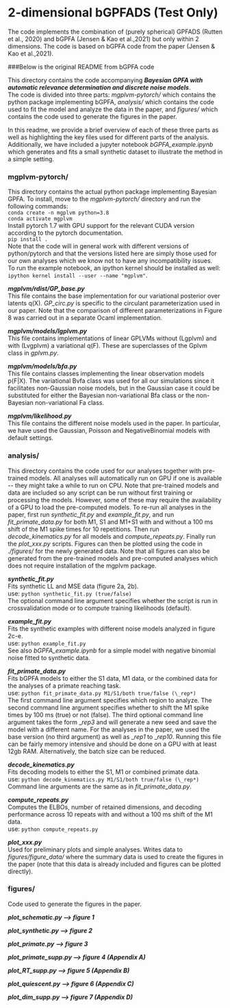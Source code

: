 # 2-dimensional bGPFADS (Test Only)

The code implements the combination of (purely spherical) GPFADS (Rutten et al., 2020) and bGPFA (Jensen & Kao et al.,2021) but only within 2 dimensions. The code is based on bGPFA code from the paper (Jensen & Kao et al.,2021).

###Below is the original README from bGPFA code

This directory contains the code accompanying ***Bayesian GPFA with automatic relevance determination and discrete noise models***.\
The code is divided into three parts: _mgplvm-pytorch/_ which contains the python package implementing bGPFA, _analysis/_ which contains the code used to fit the model and analyze the data in the paper, and _figures/_ which contains the code used to generate the figures in the paper.

In this readme, we provide a brief overview of each of these three parts as well as highlighting the key files used for different parts of the analysis.
Additionally, we have included a jupyter notebook _bGPFA_example.ipynb_ which generates and fits a small synthetic dataset to illustrate the method in a simple setting.

### mgplvm-pytorch/
This directory contains the actual python package implementing Bayesian GPFA.
To install, move to the _mgplvm-pytorch/_ directory and run the following commands:\
`conda create -n mgplvm python=3.8`\
`conda activate mgplvm`\
Install pytorch 1.7 with GPU support for the relevant CUDA version according to the pytorch documentation.\
`pip install .`\
Note that the code will in general work with different versions of python/pytorch and that the versions listed here are simply those used for our own analyses which we know not to have any incompatibility issues.\
To run the example notebook, an ipython kernel should be installed as well: `ipython kernel install --user --name "mgplvm"`.

***mgplvm/rdist/GP_base.py***\
This file contains the base implementation for our variational posterior over latents q(X).
_GP_circ.py_ is specific to the circulant parameterization used in our paper.
Note that the comparison of different parameterizations in Figure 8 was carried out in a separate Ocaml implementation.

***mgplvm/models/lgplvm.py***\
This file contains implementations of linear GPLVMs without (Lgplvm) and with (Lvgplvm) a variational q(F).
These are superclasses of the Gplvm class in _gplvm.py_.

***mgplvm/models/bfa.py***\
This file contains classes implementing the linear observation models p(F|X).
The variational Bvfa class was used for all our simulations since it facilitates non-Gaussian noise models, but in the Gaussian case it could be substituted for either the Bayesian non-variational Bfa class or the non-Bayesian non-variational Fa class.

***mgplvm/likelihood.py***\
This file contains the different noise models used in the paper.
In particular, we have used the Gaussian, Poisson and NegativeBinomial models with default settings.


### analysis/
This directory contains the code used for our analyses together with pre-trained models.
All analyses will automatically run on GPU if one is available -- they might take a while to run on CPU.
Note that pre-trained models and data are included so any script can be run without first training or processing the models.
However, some of these may require the availability of a GPU to load the pre-computed models.
To re-run all analyses in the paper, first run _synthetic_fit.py_ and _example_fit.py_, and run _fit_primate_data.py_ for both M1, S1 and M1+S1 with and without a 100 ms shift of the M1 spike times for 10 repetitions.
Then run _decode_kinematics.py_ for all models and _compute_repeats.py_.
Finally run the _plot_xxx.py_ scripts.
Figures can then be plotted using the code in _./figures/_ for the newly generated data.
Note that all figures can also be generated from the pre-trained models and pre-computed analyses which does not require installation of the mgplvm package.

***synthetic_fit.py***\
Fits synthetic LL and MSE data (figure 2a, 2b).\
use: `python synthetic_fit.py (true/false)`\
The optional command line argument specifies whether the script is run in crossvalidation mode or to compute training likelihoods (default).

***example_fit.py***\
Fits the synthetic examples with different noise models analyzed in figure 2c-e.\
use: `python example_fit.py`\
See also _bGPFA_example.ipynb_ for a simple model with negative binomial noise fitted to synthetic data.

***fit_primate_data.py***\
Fits bGPFA models to either the S1 data, M1 data, or the combined data for the analyses of a primate reaching task.\
use: `python fit_primate_data.py M1/S1/both true/false (\_rep*)`\
The first command line argument specifies which region to analyze.
The second command line argument specifies whether to shift the M1 spike times by 100 ms (true) or not (false).
The third optional command line argument takes the form \__rep3_ and will generate a new seed and save the model with a different name.
For the analyses in the paper, we used the base version (no third argument) as well as \__rep1_ to \__rep10_.
Running this file can be fairly memory intensive and should be done on a GPU with at least 12gb RAM.
Alternatively, the batch size can be reduced.

***decode_kinematics.py***\
Fits decoding models to either the S1, M1 or combined primate data.\
use: `python decode_kinematics.py M1/S1/both true/false (\_rep*)`\
Command line arguments are the same as in _fit_primate_data.py_.

***compute_repeats.py***\
Computes the ELBOs, number of retained dimensions, and decoding performance across 10 repeats with and without a 100 ms shift of the M1 data.\
use: `python compute_repeats.py`

***plot_xxx.py***\
Used for preliminary plots and simple analyses.
Writes data to _figures/figure_data/_ where the summary data is used to create the figures in the paper (note that this data is already included and figures can be plotted directly).

### figures/
Code used to generate the figures in the paper.

***plot_schematic.py --> figure 1***

***plot_synthetic.py --> figure 2***

***plot_primate.py --> figure 3***

***plot_primate_supp.py --> figure 4 (Appendix A)***

***plot_RT_supp.py --> figure 5 (Appendix B)***

***plot_quiescent.py --> figure 6 (Appendix C)***

***plot_dim_supp.py --> figure 7 (Appendix D)***
